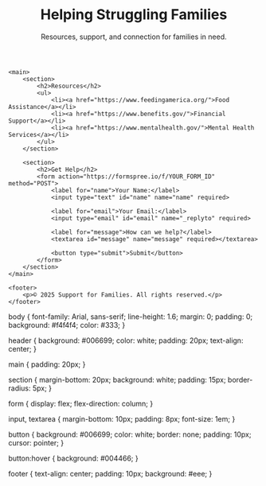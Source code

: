 <!DOCTYPE html>
<html lang="en">
<head>
    <meta charset="UTF-8">
    <title>Support for Families</title>
    <link rel="stylesheet" href="style.css">
</head>
<body>
    <header>
        <h1>Helping Struggling Families</h1>
        <p>Resources, support, and connection for families in need.</p>
    </header>

    <main>
        <section>
            <h2>Resources</h2>
            <ul>
                <li><a href="https://www.feedingamerica.org/">Food Assistance</a></li>
                <li><a href="https://www.benefits.gov/">Financial Support</a></li>
                <li><a href="https://www.mentalhealth.gov/">Mental Health Services</a></li>
            </ul>
        </section>

        <section>
            <h2>Get Help</h2>
            <form action="https://formspree.io/f/YOUR_FORM_ID" method="POST">
                <label for="name">Your Name:</label>
                <input type="text" id="name" name="name" required>

                <label for="email">Your Email:</label>
                <input type="email" id="email" name="_replyto" required>

                <label for="message">How can we help?</label>
                <textarea id="message" name="message" required></textarea>

                <button type="submit">Submit</button>
            </form>
        </section>
    </main>

    <footer>
        <p>© 2025 Support for Families. All rights reserved.</p>
    </footer>
</body>
</html>

body {
    font-family: Arial, sans-serif;
    line-height: 1.6;
    margin: 0;
    padding: 0;
    background: #f4f4f4;
    color: #333;
}

header {
    background: #006699;
    color: white;
    padding: 20px;
    text-align: center;
}

main {
    padding: 20px;
}

section {
    margin-bottom: 20px;
    background: white;
    padding: 15px;
    border-radius: 5px;
}

form {
    display: flex;
    flex-direction: column;
}

input, textarea {
    margin-bottom: 10px;
    padding: 8px;
    font-size: 1em;
}

button {
    background: #006699;
    color: white;
    border: none;
    padding: 10px;
    cursor: pointer;
}

button:hover {
    background: #004466;
}

footer {
    text-align: center;
    padding: 10px;
    background: #eee;
}


